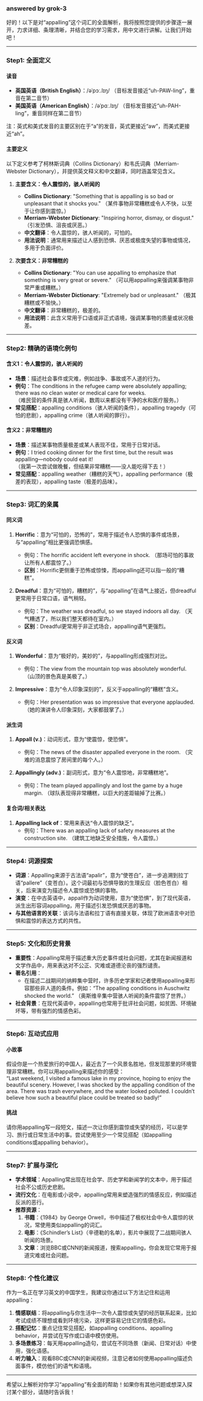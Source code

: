 ### answered by grok-3
好的！以下是对“appalling”这个词汇的全面解析，我将按照您提供的步骤逐一展开，力求详细、条理清晰，并结合您的学习需求，用中文进行讲解。让我们开始吧！

---

### Step1: 全面定义

#### 读音
- **英国英语（British English）**：/əˈpɔː.lɪŋ/ （音标发音接近“uh-PAW-ling”，重音在第二音节）
- **美国英语（American English）**：/əˈpɑː.lɪŋ/ （音标发音接近“uh-PAH-ling”，重音同样在第二音节）
  
注：英式和美式发音的主要区别在于“a”的发音，英式更接近“aw”，而美式更接近“ah”。

#### 主要定义
以下定义参考了柯林斯词典（Collins Dictionary）和韦氏词典（Merriam-Webster Dictionary），并提供英文释义和中文翻译，同时涵盖常见含义。

1. **主要含义：令人震惊的，骇人听闻的**
   - **Collins Dictionary**: "Something that is appalling is so bad or unpleasant that it shocks you." （某件事物非常糟糕或令人不快，以至于让你感到震惊。）
   - **Merriam-Webster Dictionary**: "Inspiring horror, dismay, or disgust." （引发恐惧、沮丧或厌恶。）
   - **中文翻译**：令人震惊的，骇人听闻的，可怕的。
   - **用法说明**：通常用来描述让人感到恐惧、厌恶或极度失望的事物或情况，多用于负面评价。

2. **次要含义：非常糟糕的**
   - **Collins Dictionary**: "You can use appalling to emphasize that something is very great or severe." （可以用appalling来强调某事物非常严重或糟糕。）
   - **Merriam-Webster Dictionary**: "Extremely bad or unpleasant." （极其糟糕或不愉快。）
   - **中文翻译**：非常糟糕的，极差的。
   - **用法说明**：此含义常用于口语或非正式语境，强调某事物的质量或状况极差。

---

### Step2: 精确的语境化例句

#### 含义1：令人震惊的，骇人听闻的
- **场景**：描述社会事件或灾难，例如战争、事故或不人道的行为。
- **例句**：The conditions in the refugee camp were absolutely appalling; there was no clean water or medical care for weeks.  
  （难民营的条件真是骇人听闻，数周以来都没有干净的水和医疗服务。）
- **常见搭配**：appalling conditions（骇人听闻的条件），appalling tragedy（可怕的悲剧），appalling crime（骇人听闻的罪行）。

#### 含义2：非常糟糕的
- **场景**：描述某事物质量极差或某人表现不佳，常用于日常对话。
- **例句**：I tried cooking dinner for the first time, but the result was appalling—nobody could eat it!  
  （我第一次尝试做晚餐，但结果非常糟糕——没人能吃得下去！）
- **常见搭配**：appalling weather（糟糕的天气），appalling performance（极差的表现），appalling taste（极差的品味）。

---

### Step3: 词汇的亲属

#### 同义词
1. **Horrific**：意为“可怕的，恐怖的”，常用于描述令人恐惧的事件或场景，与“appalling”相比更强调恐惧感。
   - 例句：The horrific accident left everyone in shock. （那场可怕的事故让所有人都震惊了。）
   - **区别**：Horrific更侧重于恐怖或惊悚，而appalling还可以指一般的“糟糕”。

2. **Dreadful**：意为“可怕的，糟糕的”，与“appalling”在语气上接近，但dreadful更常用于日常口语，语气稍轻。
   - 例句：The weather was dreadful, so we stayed indoors all day. （天气糟透了，所以我们整天都待在室内。）
   - **区别**：Dreadful更常用于非正式场合，appalling语气更强烈。

#### 反义词
1. **Wonderful**：意为“极好的，美妙的”，与appalling形成强烈对比。
   - 例句：The view from the mountain top was absolutely wonderful. （山顶的景色真是美极了。）

2. **Impressive**：意为“令人印象深刻的”，反义于appalling的“糟糕”含义。
   - 例句：Her presentation was so impressive that everyone applauded. （她的演讲令人印象深刻，大家都鼓掌了。）

#### 派生词
1. **Appall (v.)**：动词形式，意为“使震惊，使恐惧”。
   - 例句：The news of the disaster appalled everyone in the room. （灾难的消息震惊了房间里的每个人。）

2. **Appallingly (adv.)**：副词形式，意为“令人震惊地，非常糟糕地”。
   - 例句：The team played appallingly and lost the game by a huge margin. （球队表现得非常糟糕，以巨大的差距输掉了比赛。）

#### 复合词/相关表达
1. **Appalling lack of**：常用来表达“令人震惊的缺乏”。
   - 例句：There was an appalling lack of safety measures at the construction site. （建筑工地缺乏安全措施，令人震惊。）

---

### Step4: 词源探索

- **词源**：Appalling来源于古法语“apalir”，意为“使苍白”，进一步追溯到拉丁语“pallere”（变苍白）。这个词最初与恐惧导致的生理反应（脸色苍白）相关，后来演变为描述令人震惊或恐惧的事物。
- **演变**：在中古英语中，appall作为动词使用，意为“使恐惧”，到了现代英语，派生出形容词appalling，用于描述引发恐惧或厌恶的事物。
- **与其他语言的关联**：该词与法语和拉丁语有直接关联，体现了欧洲语言中对恐惧和震惊的表达方式的共性。

---

### Step5: 文化和历史背景

- **重要性**：Appalling常用于描述重大历史事件或社会问题，尤其在新闻报道和文学作品中，用来表达对不公正、灾难或道德沦丧的强烈谴责。
- **著名引用**：
  - 在描述二战期间的纳粹集中营时，许多历史学家和记者使用appalling来形容那些非人道的条件。例如：“The appalling conditions in Auschwitz shocked the world.” （奥斯维辛集中营骇人听闻的条件震惊了世界。）
- **社会背景**：在现代英语中，appalling也常用于批评社会问题，如贫困、环境破坏等，带有强烈的情感色彩。

---

### Step6: 互动式应用

#### 小故事
假设你是一个热爱旅行的中国人，最近去了一个风景名胜地，但发现那里的环境管理非常糟糕。你可以用appalling来描述你的感受：  
“Last weekend, I visited a famous lake in my province, hoping to enjoy the beautiful scenery. However, I was shocked by the appalling condition of the area. There was trash everywhere, and the water looked polluted. I couldn’t believe how such a beautiful place could be treated so badly!”

#### 挑战
请你用appalling写一段短文，描述一次让你感到震惊或失望的经历，可以是学习、旅行或日常生活中的事。尝试使用至少一个常见搭配（如appalling conditions或appalling behavior）。

---

### Step7: 扩展与深化

- **学术领域**：Appalling常出现在社会学、历史学和新闻学的文本中，用于描述社会不公或历史悲剧。
- **流行文化**：在电影或小说中，appalling常用来塑造强烈的情感反应，例如描述反派的恶行。
- **推荐资源**：
  1. **书籍**：《1984》by George Orwell，书中描述了极权社会中令人震惊的状况，常使用类似appalling的词汇。
  2. **电影**：《Schindler’s List》（辛德勒的名单），影片中展现了二战期间骇人听闻的场景。
  3. **文章**：浏览BBC或CNN的新闻报道，搜索appalling，你会发现它常用于报道灾难或社会问题。

---

### Step8: 个性化建议

作为一名正在学习英文的中国学生，我建议你通过以下方法记住和运用appalling：
1. **情感联结**：将appalling与你生活中一次令人震惊或失望的经历联系起来，比如考试成绩不理想或看到环境污染，这样更容易记住它的情感色彩。
2. **搭配记忆**：重点记住常见搭配，如appalling conditions、appalling behavior，并尝试在写作或口语中模仿使用。
3. **多场景练习**：每天用appalling造句，尝试在不同场景（新闻、日常对话）中使用，强化语感。
4. **听力输入**：观看BBC或CNN的新闻视频，注意记者如何使用appalling描述负面事件，模仿他们的语气和语境。

---

希望以上解析对你学习“appalling”有全面的帮助！如果你有其他问题或想深入探讨某个部分，请随时告诉我！